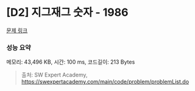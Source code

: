 # [D2] 지그재그 숫자 - 1986 

[문제 링크](https://swexpertacademy.com/main/code/problem/problemDetail.do?contestProbId=AV5PxmBqAe8DFAUq) 

### 성능 요약

메모리: 43,496 KB, 시간: 100 ms, 코드길이: 213 Bytes



> 출처: SW Expert Academy, https://swexpertacademy.com/main/code/problem/problemList.do
